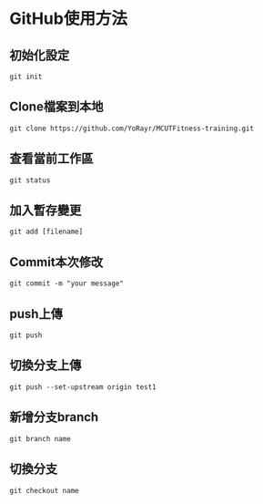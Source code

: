 # GitHub使用方法

## 初始化設定
```console
git init
```
## Clone檔案到本地
```console
git clone https://github.com/YoRayr/MCUTFitness-training.git
```
## 查看當前工作區
```console
git status
```
## 加入暫存變更
```console
git add [filename]
```
## Commit本次修改
```console
git commit -m "your message"
```
## push上傳
```console
git push
```
## 切換分支上傳
```console
git push --set-upstream origin test1
```
## 新增分支branch
```console
git branch name
```
## 切換分支
```console
git checkout name
```